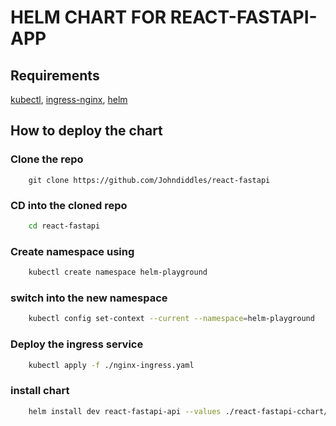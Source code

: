 # HELM CHART FOR REACT-FASTAPI-APP

## Requirements

[kubectl](https://kubernetes.io/docs/tasks/tools/), [ingress-nginx](https://kind.sigs.k8s.io/docs/user/ingress/#ingress-nginx), [helm](https://helm.sh/docs/intro/install/#from-script)

## How to deploy the chart

### Clone the repo

```git
    git clone https://github.com/Johndiddles/react-fastapi
```

### CD into the cloned repo

```bash
    cd react-fastapi
```

### Create namespace using

```bash
    kubectl create namespace helm-playground
```

### switch into the new namespace

```bash
    kubectl config set-context --current --namespace=helm-playground
```

### Deploy the ingress service

```bash
    kubectl apply -f ./nginx-ingress.yaml
```

### install chart

```bash
    helm install dev react-fastapi-api --values ./react-fastapi-cchart/values.yaml
```
